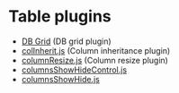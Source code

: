 # Table plugins

- [DB Grid](dbGrid/dbGrid.md) (DB grid plugin)
- [colInherit.js](colInherit.md) (Column inheritance plugin)
- [columnResize.js](columnResize.md) (Column resize plugin)
- [columnsShowHideControl.js](columnsShowHideControl.md)
- [columnsShowHide.js](columnsShowHide.md)
